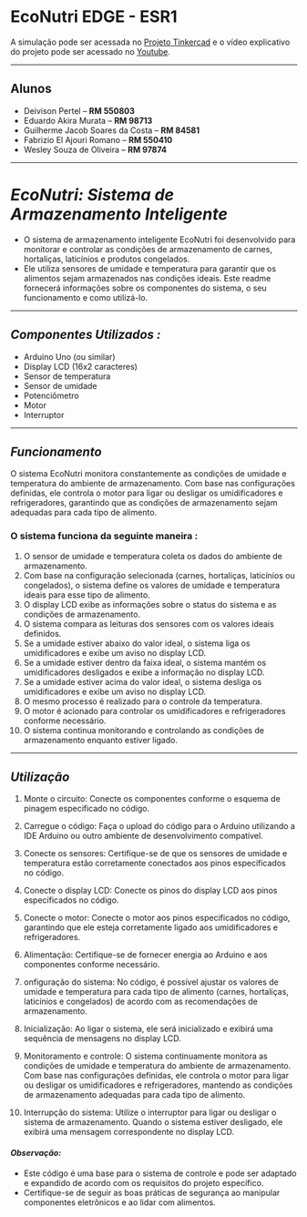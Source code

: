 # EcoNutri EDGE - ESR1

A simulação pode ser acessada no [Projeto Tinkercad](https://www.tinkercad.com/things/cOnHbPL0HSP-copy-of-teste-checkpoint2/editel?sharecode=7KcIDXtigldqlVauARKeTTgSLMGuVG_u2WQ833VMUMg)
e o vídeo explicativo do projeto pode ser acessado no [Youtube](https://youtu.be/QrOUGDzAkv4).

---

## Alunos

- Deivison Pertel – **RM 550803**
- Eduardo Akira Murata – **RM 98713**
- Guilherme Jacob Soares da Costa – **RM 84581**
- Fabrizio El Ajouri Romano – **RM 550410**
- Wesley Souza de Oliveira – **RM 97874**

---

# ***EcoNutri: Sistema de Armazenamento Inteligente***

- O sistema de armazenamento inteligente EcoNutri foi desenvolvido para monitorar e controlar as condições de armazenamento de carnes, hortaliças, laticínios e produtos congelados. 
- Ele utiliza sensores de umidade e temperatura para garantir que os alimentos sejam armazenados nas condições ideais. Este readme fornecerá informações sobre os componentes do sistema, o seu funcionamento e como utilizá-lo.

---

## ***Componentes Utilizados :***

- Arduino Uno (ou similar)
- Display LCD (16x2 caracteres)
- Sensor de temperatura
- Sensor de umidade
- Potenciômetro
- Motor
- Interruptor

---

## ***Funcionamento***

O sistema EcoNutri monitora constantemente as condições de umidade e temperatura do ambiente de armazenamento. Com base nas configurações definidas, ele controla o motor para ligar ou desligar os umidificadores e refrigeradores, garantindo que as condições de armazenamento sejam adequadas para cada tipo de alimento.



### O sistema funciona da seguinte maneira :

1. O sensor de umidade e temperatura coleta os dados do ambiente de armazenamento.
2. Com base na configuração selecionada (carnes, hortaliças, laticínios ou congelados), o sistema define os valores de umidade e temperatura ideais para esse tipo de alimento.
3. O display LCD exibe as informações sobre o status do sistema e as condições de armazenamento.
4. O sistema compara as leituras dos sensores com os valores ideais definidos.
5. Se a umidade estiver abaixo do valor ideal, o sistema liga os umidificadores e exibe um aviso no display LCD.
6. Se a umidade estiver dentro da faixa ideal, o sistema mantém os umidificadores desligados e exibe a informação no display LCD.
7. Se a umidade estiver acima do valor ideal, o sistema desliga os umidificadores e exibe um aviso no display LCD.
8. O mesmo processo é realizado para o controle da temperatura.
9. O motor é acionado para controlar os umidificadores e refrigeradores conforme necessário.
10. O sistema continua monitorando e controlando as condições de armazenamento enquanto estiver ligado.

---

## ***Utilização***
1. Monte o circuito: Conecte os componentes conforme o esquema de pinagem especificado no código.

2. Carregue o código: Faça o upload do código para o Arduino utilizando a IDE Arduino ou outro ambiente de desenvolvimento compatível.

3. Conecte os sensores: Certifique-se de que os sensores de umidade e temperatura estão corretamente conectados aos pinos especificados no código.

4. Conecte o display LCD: Conecte os pinos do display LCD aos pinos especificados no código.

5. Conecte o motor: Conecte o motor aos pinos especificados no código, garantindo que ele esteja corretamente ligado aos umidificadores e refrigeradores.

6. Alimentação: Certifique-se de fornecer energia ao Arduino e aos componentes conforme necessário.

7. onfiguração do sistema: No código, é possível ajustar os valores de umidade e temperatura para cada tipo de alimento (carnes, hortaliças, laticínios e congelados) de acordo com as recomendações de armazenamento.

8. Inicialização: Ao ligar o sistema, ele será inicializado e exibirá uma sequência de mensagens no display LCD.

9. Monitoramento e controle: O sistema continuamente monitora as condições de umidade e temperatura do ambiente de armazenamento. Com base nas configurações definidas, ele controla o motor para ligar ou desligar os umidificadores e refrigeradores, mantendo as condições de armazenamento adequadas para cada tipo de alimento.

10. Interrupção do sistema: Utilize o interruptor para ligar ou desligar o sistema de armazenamento. Quando o sistema estiver desligado, ele exibirá uma mensagem correspondente no display LCD.


#### *Observação:* 
 - Este código é uma base para o sistema de controle e pode ser adaptado e expandido de acordo com os requisitos do projeto específico.
- Certifique-se de seguir as boas práticas de segurança ao manipular componentes eletrônicos e ao lidar com alimentos.
